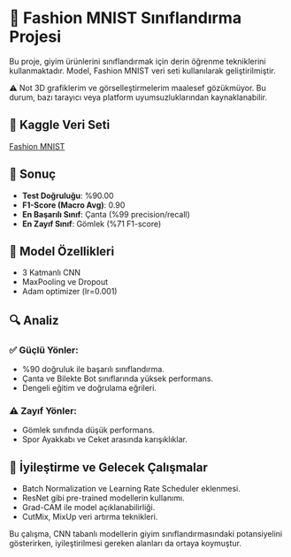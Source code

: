 # 👗 Fashion MNIST Sınıflandırma Projesi

Bu proje, giyim ürünlerini sınıflandırmak için derin öğrenme tekniklerini kullanmaktadır. Model, Fashion MNIST veri seti kullanılarak geliştirilmiştir.

⚠️ Not
3D grafiklerim ve görselleştirmelerim maalesef gözükmüyor. Bu durum, bazı tarayıcı veya platform uyumsuzluklarından kaynaklanabilir.

## 🔗 Kaggle Veri Seti
[Fashion MNIST](https://www.kaggle.com/competitions/fashion-mnist)

## 📌 Sonuç
- **Test Doğruluğu**: %90.00
- **F1-Score (Macro Avg)**: 0.90
- **En Başarılı Sınıf**: Çanta (%99 precision/recall)
- **En Zayıf Sınıf**: Gömlek (%71 F1-score)

## 🎯 Model Özellikleri
- 3 Katmanlı CNN
- MaxPooling ve Dropout
- Adam optimizer (lr=0.001)

## 🔍 Analiz
### ✅ Güçlü Yönler:
- %90 doğruluk ile başarılı sınıflandırma.
- Çanta ve Bilekte Bot sınıflarında yüksek performans.
- Dengeli eğitim ve doğrulama eğrileri.

### ⚠️ Zayıf Yönler:
- Gömlek sınıfında düşük performans.
- Spor Ayakkabı ve Ceket arasında karışıklıklar.

## 🚀 İyileştirme ve Gelecek Çalışmalar
- Batch Normalization ve Learning Rate Scheduler eklenmesi.
- ResNet gibi pre-trained modellerin kullanımı.
- Grad-CAM ile model açıklanabilirliği.
- CutMix, MixUp veri artırma teknikleri.

Bu çalışma, CNN tabanlı modellerin giyim sınıflandırmasındaki potansiyelini gösterirken, iyileştirilmesi gereken alanları da ortaya koymuştur.
